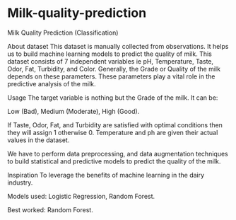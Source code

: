 # Milk-quality-prediction

Milk Quality Prediction (Classification)

About dataset
This dataset is manually collected from observations. It helps us to build machine learning models to predict the quality of milk.
This dataset consists of 7 independent variables ie pH, Temperature, Taste, Odor, Fat, Turbidity, and Color.
Generally, the Grade or Quality of the milk depends on these parameters. These parameters play a vital role in the predictive analysis of the milk.

Usage
The target variable is nothing but the Grade of the milk. It can be:

Low (Bad), Medium (Moderate), High (Good).

If Taste, Odor, Fat, and Turbidity are satisfied with optimal conditions then they will assign 1 otherwise 0.
Temperature and ph are given their actual values in the dataset.

We have to perform data preprocessing, and data augmentation techniques to build statistical and predictive models to predict the quality of the milk.

Inspiration
To leverage the benefits of machine learning in the dairy industry.

Models used: Logistic Regression, Random Forest.

Best worked: Random Forest.
